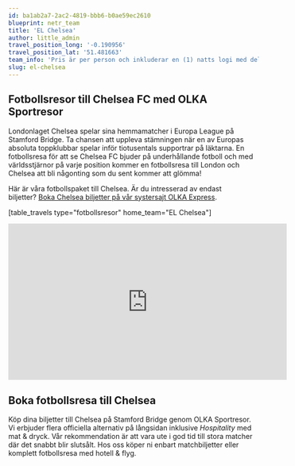 ```yaml
---
id: ba1ab2a7-2ac2-4819-bbb6-b0ae59ec2610
blueprint: netr_team
title: 'EL Chelsea'
author: little_admin
travel_position_long: '-0.190956'
travel_position_lat: '51.481663'
team_info: 'Pris är per person och inkluderar en (1) natts logi med del i dubbelrum på 3*** hotell i London, frukost på hotellet samt matchbiljett på arenans kortsida. OBS! Priset som också inkluderar flyg är ett frånpris.'
slug: el-chelsea
---
```

<h2>Fotbollsresor till Chelsea FC med OLKA Sportresor</h2>
<p>Londonlaget Chelsea spelar sina hemmamatcher i Europa League på Stamford Bridge. Ta chansen att uppleva stämningen när en av Europas absoluta toppklubbar spelar inför tiotusentals supportrar på läktarna. En fotbollsresa för att se Chelsea FC bjuder på underhållande fotboll och med världsstjärnor på varje position kommer en fotbollsresa till London och Chelsea att bli någonting som du sent kommer att glömma!</p>
<p>Här är våra fotbollspaket till Chelsea. Är du intresserad av endast biljetter? <a href="https://www.olkaexpress.se/fotbollsbiljetter/europa-league/london/chelsea-fc">Boka Chelsea biljetter på vår systersajt OLKA Express</a>.</p>
<p>[table_travels type="fotbollsresor" home_team="EL Chelsea"]</p>
<p><iframe src="https://www.youtube.com/embed/wocLkz6JlnU" width="560" height="315" frameborder="0" allowfullscreen="allowfullscreen" data-mce-fragment="1"></iframe></p>
<h2>Boka fotbollsresa till Chelsea</h2>
<p>Köp dina biljetter till Chelsea på Stamford Bridge genom OLKA Sportresor. Vi erbjuder flera officiella alternativ på långsidan inklusive <em>Hospitality</em> med mat &amp; dryck. Vår rekommendation är att vara ute i god tid till stora matcher där det snabbt blir slutsålt. Hos oss köper ni enbart matchbiljetter eller komplett fotbollsresa med hotell &amp; flyg.</p>
